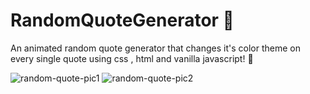 # RandomQuoteGenerator 🧐

An animated random quote generator that changes it's color theme on every single quote using css , html and  vanilla javascript!  🎉

![random-quote-pic1](https://github.com/FireQueen-3010/RandomQuoteGenerator/blob/master/RandomQuote1.jpg?raw=true)
![random-quote-pic2](https://github.com/FireQueen-3010/RandomQuoteGenerator/blob/master/randomQuote2.jpg?raw=true)
